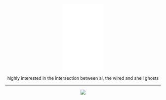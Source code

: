 <a href="https://www.h4pz.co/">
  <p align="center">
    <img src="https://raw.githubusercontent.com/h4pZ/h4pZ/master/logo.png">
  </p>
</a>

<p align="center">highly interested in the intersection between ai, the wired and shell ghosts</p>

----


<a href="https://www.h4pz.co/">
  <p align="center">
    <img src="https://github-readme-stats.vercel.app/api?username=h4pz&show_icons=true&title_color=ffffff&text_color=79acf3&icon_color=8a8a8a&bg_color=0d1117">
  </p>
</a>
